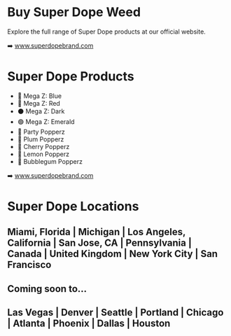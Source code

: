 # Buy Super Dope Weed

Explore the full range of Super Dope products at our official website.

➡️ www.superdopebrand.com

# Super Dope Products

- 🔵 Mega Z: Blue
- 🔴 Mega Z: Red
- ⚫️ Mega Z: Dark
- 🟢 Mega Z: Emerald
- 🎉 Party Popperz
- 🪻 Plum Popperz
- 🍒 Cherry Popperz
- 🍋 Lemon Popperz
- 🍬 Bubblegum Popperz

➡️ www.superdopebrand.com

# Super Dope Locations

## Miami, Florida | Michigan | Los Angeles, California | San Jose, CA | Pennsylvania | Canada | United Kingdom | New York City | San Francisco

## Coming soon to...
## Las Vegas | Denver | Seattle | Portland | Chicago | Atlanta | Phoenix | Dallas | Houston

